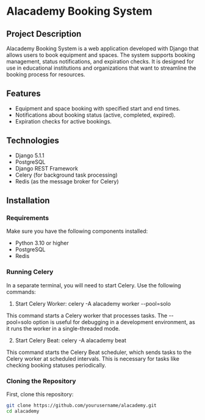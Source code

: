 # Alacademy Booking System

## Project Description

Alacademy Booking System is a web application developed with Django that allows users to book equipment and spaces. The system supports booking management, status notifications, and expiration checks. It is designed for use in educational institutions and organizations that want to streamline the booking process for resources.

## Features

- Equipment and space booking with specified start and end times.
- Notifications about booking status (active, completed, expired).
- Expiration checks for active bookings.

## Technologies

- Django 5.1.1
- PostgreSQL
- Django REST Framework
- Celery (for background task processing)
- Redis (as the message broker for Celery)

## Installation

### Requirements

Make sure you have the following components installed:

- Python 3.10 or higher
- PostgreSQL
- Redis

### Running Celery

In a separate terminal, you will need to start Celery. Use the following commands:

1. Start Celery Worker:
    celery -A alacademy worker --pool=solo

This command starts a Celery worker that processes tasks. The --pool=solo option is useful for debugging in a development environment, as it runs the worker in a single-threaded mode.

2. Start Celery Beat:
    celery -A alacademy beat

This command starts the Celery Beat scheduler, which sends tasks to the Celery worker at scheduled intervals. This is necessary for tasks like checking booking statuses periodically.


### Cloning the Repository

First, clone this repository:

```bash
git clone https://github.com/yourusername/alacademy.git
cd alacademy


